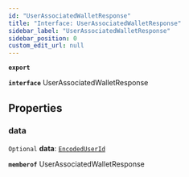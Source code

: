 ```yaml
---
id: "UserAssociatedWalletResponse"
title: "Interface: UserAssociatedWalletResponse"
sidebar_label: "UserAssociatedWalletResponse"
sidebar_position: 0
custom_edit_url: null
---
```


**`export`**

**`interface`** UserAssociatedWalletResponse

## Properties

### data

 `Optional` **data**: [`EncodedUserId`](EncodedUserId.md)

**`memberof`** UserAssociatedWalletResponse
